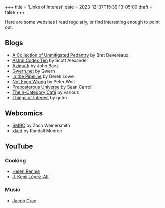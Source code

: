 +++
title = 'Links of Interest'
date = 2023-12-07T15:39:13-05:00
draft = false
+++

Here are some websites I read regularly, or find interesting enough to point out.

## Blogs

* [A Collection of Unmitigated Pedantry](http://acoup.blog/) by Bret Devereaux
* [Astral Codex Ten](http://astralcodexten.substack.com/) by Scott Alexander
* [Azimuth](https://johncarlosbaez.wordpress.com/) by John Baez
* [Gwern.net](https://gwern.net/) by Gwern
* [In the Pipeline](https://www.science.org/blogs/pipeline) by Derek Lowe
* [Not Even Wrong](https://www.math.columbia.edu/~woit/wordpress/) by Peter Woit
* [Preposterous Universe](https://www.preposterousuniverse.com/blog/) by Sean Carroll
* [The n-Category Café](https://golem.ph.utexas.edu/category/) by various
* [Things of Interest](https://qntm.org/) by qntm

## Webcomics

* [SMBC](https://www.smbc-comics.com/) by Zach Weinersmith
* [xkcd](https://xkcd.com/) by Randall Munroe

## YouTube

### Cooking

* [Helen Rennie](https://www.youtube.com/@helenrennie)
* [J. Kenji López-Alt](https://www.youtube.com/@JKenjiLopezAlt)

### Music

* [Jacob Gran](https://www.youtube.com/@JacobGran)

